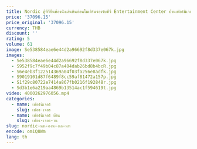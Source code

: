 ```yaml
---
title: Nordic ตู้ทีวียืนห้องนั่งเล่นหินอ่อนโมเดิร์นรองรับทีวี Entertainment Center บ้านเฟอร์นิเจอร์ Televisie Kast LLTS
price: '37096.15'
price_original: '37096.15'
currency: THB
discount: ''
rating: 5
volume: 61
image: Se538584eae6e44d2a96692f8d337e067k.jpg
images:
  - Se538584eae6e44d2a96692f8d337e067k.jpg
  - S952f9c7f49b04c87a404dab26bd8b4bcR.jpg
  - S6e4eb3f122514369a04f03fa256e8adfk.jpg
  - S9019101d87f6489f8cc59af81472a157p.jpg
  - S1f29c80722e7414a867fb0216f192848r.jpg
  - Sd3b1e6a219aa4869b13514ac1f594619t.jpg
video: 4000262976056.mp4
categories:
  - name: เฟอร์นิเจอร์
    slug: เฟอร-เจอร
  - name: เฟอร์นิเจอร์ บ้าน
    slug: เฟอร-เจอร-าน
slug: nordic-นห-องน-งเล-นห
encode: om1Q8Wm
lang: th
---
```

  